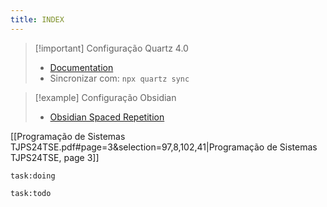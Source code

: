 ```yaml
---
title: INDEX
---
```

> [!important] Configuração Quartz 4.0
> - [Documentation](https://quartz.jzhao.xyz) 
> - Sincronizar com: `npx quartz sync`

> [!example] Configuração Obsidian
> - [Obsidian Spaced Repetition](https://www.stephenmwangi.com/obsidian-spaced-repetition/)


[[Programação de Sistemas TJPS24TSE.pdf#page=3&selection=97,8,102,41|Programação de Sistemas TJPS24TSE, page 3]]

```query
task:doing
```

```query
task:todo
```